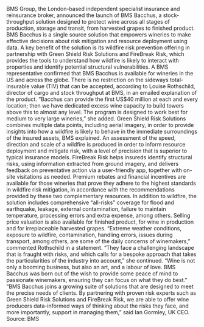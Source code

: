 BMS Group, the London-based independent specialist insurance and reinsurance broker, announced the launch of BMS Bacchus, a stock-throughput solution designed to protect wine across all stages of production, storage and transit, from harvested grapes to finished product.
BMS Bacchus is a single source solution that empowers wineries to make effective decisions about risk mitigation and resource deployment using data. A key benefit of the solution is its wildfire risk prevention offering in partnership with Green Shield Risk Solutions and FireBreak Risk, which provides the tools to understand how wildfire is likely to interact with properties and identify potential structural vulnerabilities.
A BMS representative confirmed that BMS Bacchus is available for wineries in the US and across the globe.
There is no restriction on the sideways total-insurable value (TIV) that can be accepted, according to Louise Rothschild, director of cargo and stock throughput at BMS, in an emailed explanation of the product.
“Bacchus can provide the first US$40 million at each and every location; then we have dedicated excess wine capacity to build towers above this to almost any level. The program is designed to work best for medium to very large wineries,” she added.
Green Shield Risk Solutions combines multiple data points, including aerial imagery, in order to provide insights into how a wildfire is likely to behave in the immediate surroundings of the insured assets, BMS explained. An assessment of the speed, direction and scale of a wildfire is produced in order to inform resource deployment and mitigate risk, with a level of precision that is superior to typical insurance models.
FireBreak Risk helps insureds identify structural risks, using information extracted from ground imagery, and delivers feedback on preventative action via a user-friendly app, together with on-site visitations as needed.
Premium rebates and financial incentives are available for those wineries that prove they adhere to the highest standards in wildfire risk mitigation, in accordance with the recommendations provided by these two complementary resources.
In addition to wildfire, the solution includes comprehensive “all-risks” coverage for flood and earthquake, leakage, external contamination, failure to maintain temperature, processing errors and extra expense, among others. Selling price valuation is also available for finished product, for wine in production and for irreplaceable harvested grapes.
“Extreme weather conditions, exposure to wildfire, contamination, handling errors, issues during transport, among others, are some of the daily concerns of winemakers,” commented Rothschild in a statement.
“They face a challenging landscape that is fraught with risks, and which calls for a bespoke approach that takes the particularities of the industry into account,” she continued. “Wine is not only a booming business, but also an art, and a labour of love. BMS Bacchus was born out of the wish to provide some peace of mind to passionate winemakers, ensuring they can focus on what they do best.”
“BMS Bacchus joins a growing suite of solutions that are designed to meet the precise needs of clients. By partnering with proven risk experts such as Green Shield Risk Solutions and FireBreak Risk, we are able to offer wine producers data-informed ways of thinking about the risks they face, and more importantly, support in managing them,” said Ian Gormley, UK CEO.
Source: BMS